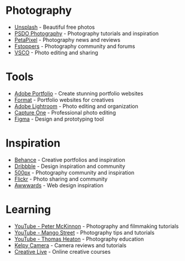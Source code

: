 # Photography
- [Unsplash](https://unsplash.com) - Beautiful free photos
- [PSDO Photography](https://photography.psdo.com) - Photography tutorials and inspiration
- [PetaPixel](https://petapixel.com) - Photography news and reviews
- [Fstoppers](https://fstoppers.com) - Photography community and forums
- [VSCO](https://vsco.co) - Photo editing and sharing

# Tools
- [Adobe Portfolio](https://portfolio.adobe.com) - Create stunning portfolio websites
- [Format](https://format.com) - Portfolio websites for creatives
- [Adobe Lightroom](https://adobe.com/products/lightroom) - Photo editing and organization
- [Capture One](https://captureone.com) - Professional photo editing
- [Figma](https://figma.com) - Design and prototyping tool

# Inspiration
- [Behance](https://behance.net) - Creative portfolios and inspiration
- [Dribbble](https://dribbble.com) - Design inspiration and community
- [500px](https://500px.com) - Photography community and inspiration
- [Flickr](https://flickr.com) - Photo sharing and community
- [Awwwards](https://awwwards.com) - Web design inspiration

# Learning
- [YouTube - Peter McKinnon](https://youtube.com/@PeterMcKinnon) - Photography and filmmaking tutorials
- [YouTube - Mango Street](https://youtube.com/@MangoStreet) - Photography tips and tutorials
- [YouTube - Thomas Heaton](https://youtube.com/@ThomasHeatonPhoto) - Photography education
- [Kelpy Camera](https://kelpycamera.com) - Camera reviews and tutorials
- [Creative Live](https://creativelive.com) - Online creative courses
